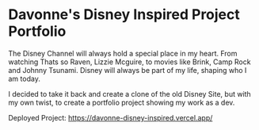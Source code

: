# Davonne's Disney Inspired Project Portfolio

The Disney Channel will always hold a special place in my heart. From watching Thats so Raven, Lizzie Mcguire, to movies like Brink, Camp Rock and Johnny Tsunami. Disney will always be part of my life, shaping who I am today.

I decided to take it back and create a clone of the old Disney Site, but with my own twist, to create a portfolio project showing my work as a dev.

Deployed Project:
https://davonne-disney-inspired.vercel.app/
